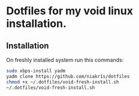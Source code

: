 # Dotfiles for my void linux installation.

## Installation

On freshly installed system run this commands:
```sh
sudo xbps-install yadm
yadm clone https://github.com/niakr1s/dotfiles
chmod +x ~/.dotfiles/void-fresh-install.sh
~/.dotfiles/void-fresh-install.sh
```